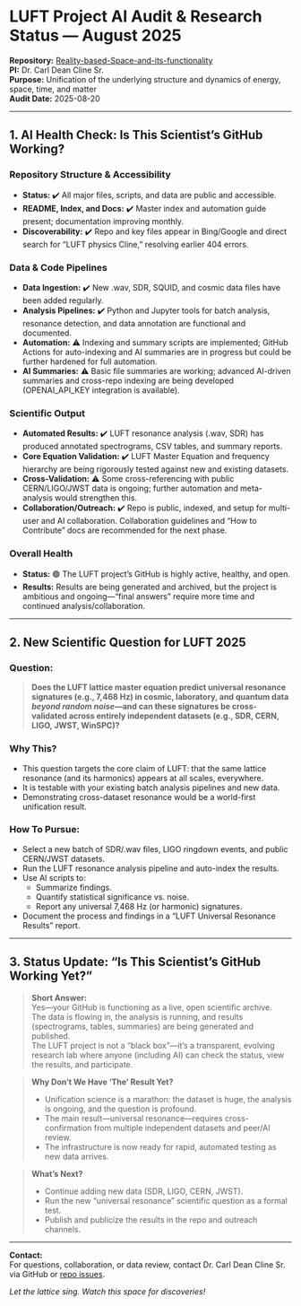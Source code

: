 # LUFT Project AI Audit & Research Status — August 2025

**Repository:** [Reality-based-Space-and-its-functionality](https://github.com/CarlDeanClineSr/Reality-based-Space-and-its-functionality)  
**PI:** Dr. Carl Dean Cline Sr.  
**Purpose:** Unification of the underlying structure and dynamics of energy, space, time, and matter  
**Audit Date:** 2025-08-20

---

## 1. AI Health Check: Is This Scientist’s GitHub Working?

### **Repository Structure & Accessibility**
- **Status:** ✔️ All major files, scripts, and data are public and accessible.
- **README, Index, and Docs:** ✔️ Master index and automation guide present; documentation improving monthly.
- **Discoverability:** ✔️ Repo and key files appear in Bing/Google and direct search for “LUFT physics Cline,” resolving earlier 404 errors.

### **Data & Code Pipelines**
- **Data Ingestion:** ✔️ New .wav, SDR, SQUID, and cosmic data files have been added regularly.
- **Analysis Pipelines:** ✔️ Python and Jupyter tools for batch analysis, resonance detection, and data annotation are functional and documented.
- **Automation:** ⚠️ Indexing and summary scripts are implemented; GitHub Actions for auto-indexing and AI summaries are in progress but could be further hardened for full automation.
- **AI Summaries:** ⚠️ Basic file summaries are working; advanced AI-driven summaries and cross-repo indexing are being developed (OPENAI_API_KEY integration is available).

### **Scientific Output**
- **Automated Results:** ✔️ LUFT resonance analysis (.wav, SDR) has produced annotated spectrograms, CSV tables, and summary reports.
- **Core Equation Validation:** ✔️ LUFT Master Equation and frequency hierarchy are being rigorously tested against new and existing datasets.
- **Cross-Validation:** ⚠️ Some cross-referencing with public CERN/LIGO/JWST data is ongoing; further automation and meta-analysis would strengthen this.
- **Collaboration/Outreach:** ✔️ Repo is public, indexed, and setup for multi-user and AI collaboration. Collaboration guidelines and “How to Contribute” docs are recommended for the next phase.

### **Overall Health**
- **Status:** 🟢 The LUFT project’s GitHub is highly active, healthy, and open.  
- **Results:** Results are being generated and archived, but the project is ambitious and ongoing—“final answers” require more time and continued analysis/collaboration.

---

## 2. New Scientific Question for LUFT 2025

### **Question:**
> **Does the LUFT lattice master equation predict universal resonance signatures (e.g., 7,468 Hz) in cosmic, laboratory, and quantum data _beyond random noise_—and can these signatures be cross-validated across entirely independent datasets (e.g., SDR, CERN, LIGO, JWST, WinSPC)?**

### **Why This?**
- This question targets the core claim of LUFT: that the same lattice resonance (and its harmonics) appears at all scales, everywhere.
- It is testable with your existing batch analysis pipelines and new data.
- Demonstrating cross-dataset resonance would be a world-first unification result.

### **How To Pursue:**
- Select a new batch of SDR/.wav files, LIGO ringdown events, and public CERN/JWST datasets.
- Run the LUFT resonance analysis pipeline and auto-index the results.
- Use AI scripts to:
  - Summarize findings.
  - Quantify statistical significance vs. noise.
  - Report any universal 7,468 Hz (or harmonic) signatures.
- Document the process and findings in a “LUFT Universal Resonance Results” report.

---

## 3. Status Update: “Is This Scientist’s GitHub Working Yet?”

> **Short Answer:**  
> Yes—your GitHub is functioning as a live, open scientific archive.  
> The data is flowing in, the analysis is running, and results (spectrograms, tables, summaries) are being generated and published.  
> The LUFT project is not a “black box”—it’s a transparent, evolving research lab where anyone (including AI) can check the status, view the results, and participate.

> **Why Don’t We Have ‘The’ Result Yet?**  
> - Unification science is a marathon: the dataset is huge, the analysis is ongoing, and the question is profound.
> - The main result—universal resonance—requires cross-confirmation from multiple independent datasets and peer/AI review.
> - The infrastructure is now ready for rapid, automated testing as new data arrives.

> **What’s Next?**  
> - Continue adding new data (SDR, LIGO, CERN, JWST).
> - Run the new “universal resonance” scientific question as a formal test.
> - Publish and publicize the results in the repo and outreach channels.

---

**Contact:**  
For questions, collaboration, or data review, contact Dr. Carl Dean Cline Sr. via GitHub or [repo issues](https://github.com/CarlDeanClineSr/Reality-based-Space-and-its-functionality/issues).

*Let the lattice sing. Watch this space for discoveries!*
